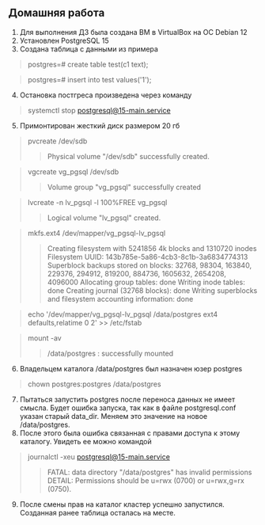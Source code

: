 ## Домашняя работа

1. Для выполнения ДЗ была создана ВМ в VirtualBox на ОС Debian 12
2. Установлен PostgreSQL 15 
3. Создана таблица с данными из примера 
> postgres=# create table test(c1 text); 

> postgres=# insert into test values('1'); 

4. Остановка постгреса произведена через команду 
> systemctl stop postgresql@15-main.service

5. Примонтирован жесткий диск размером 20 гб
> pvcreate /dev/sdb
>> Physical volume "/dev/sdb" successfully created.

> vgcreate vg_pgsql /dev/sdb
>> Volume group "vg_pgsql" successfully created

> lvcreate -n lv_pgsql -l 100%FREE vg_pgsql
>> Logical volume "lv_pgsql" created.

> mkfs.ext4 /dev/mapper/vg_pgsql-lv_pgsql
>> Creating filesystem with 5241856 4k blocks and 1310720 inodes
Filesystem UUID: 143b785e-5a86-4cb3-8c1b-3a6834774313
Superblock backups stored on blocks:
        32768, 98304, 163840, 229376, 294912, 819200, 884736, 1605632, 2654208,
        4096000
        Allocating group tables: done
        Writing inode tables: done
        Creating journal (32768 blocks): done
        Writing superblocks and filesystem accounting information: done

> echo '/dev/mapper/vg_pgsql-lv_pgsql /data/postgres ext4 defaults,relatime 0 2' >> /etc/fstab

> mount -av
>> /data/postgres           : successfully mounted

6. Владельцем каталога /data/postgres был назначен юзер postgres
> chown postgres:postgres /data/postgres

7. Пытаться запустить postgres после переноса данных не имеет смысла. Будет ошибка запуска, так как в файле postgresql.conf указан старый data_dir. Меняем это значение на новое /data/postgres. 
8. После этого была ошибка связанная с правами доступа к этому каталогу. Увидеть ее можно командой 
> journalctl -xeu postgresql@15-main.service
>> FATAL:  data directory "/data/postgres" has invalid permissions 
DETAIL:  Permissions should be u=rwx (0700) or u=rwx,g=rx (0750).

9. После смены прав на каталог кластер успешно запустился. Созданная ранее таблица осталась на месте. 
